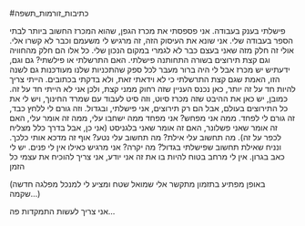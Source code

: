 #כתיבות_זורמות_תשפה 

פישלתי בענק בעבודה. אני פספסתי את מכרז הגפן, שהוא המכרז החשוב ביותר לבתי הספר בעבודה שלי.
אני שונא את העיסוק הזה, זה מרגיש לי משעמם וכבר לא קשרו אלי. אולי זה חלק מזה שאני בעצם כבר לא לגמרי במקום הנכון שלי. כל אלו הם חלק מהחוויה וגם קצת תירוצים
בשורה התחותנה פישלתי.
האם התרשלתי או פילשתי? גם וגם, ידעתיש יש מכרז אבל לי היה ברור מעבר לכל ספק שהתכניות שלנו מעודכנות גם לשנה הזו, האמת שגם קצת התרשלתי כי לא וידאתי זאת, ולא בדקתי בכתובים. הייתי צריך להיות חד על זה יותר, כאן נכנס העניין שזה רחוק ממני קצת, ולכן אני לא הייתי חד על זה.
כמובן, יש כאן את ההיבט שזה מכרז סיוט, וזה סיט לעבוד עם שמרד החינוך, ויש לי את כל התירוצים בעולם, אבל הם רק תירוצים, אני פישלתי, ובגדול.
וזה גורם לי ללחץ כבד, זה גורם לי לפחד. ממה אני מפחש? אני מפחד ממה ישחבו עלי, ממה זה אומר עלי, האם זה אומר שאני פשלונר, האם זה אומר שאני בלגניסט (אני כן, אבל בדרך כלל מצליח לכפר על זה).
מה תחשוב עלי אילת? מה תחשוב עלי נטע?
אוף זה מדכא אותי כלכך.
ונניח שאילת תחשוב שפישלתי בגדול? מה יקרה?
אני מרגיש כאילו אין לי פנים. יש לי כאב בגרון.
אין לי מרחב בטוח להיות בו את זה אני יודע, אני צריך להוכיח את עצמי כל הזמן

(באופן מפתיע בתזמון מתקשר אלי שמואל שטח ומציע לי למנכל מפלגה חדשה שקמה...)

אני צריך לעשות התמקדות פה...


